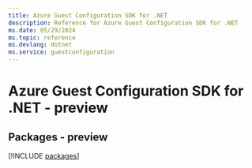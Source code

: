 ```yaml
---
title: Azure Guest Configuration SDK for .NET
description: Reference for Azure Guest Configuration SDK for .NET
ms.date: 05/29/2024
ms.topic: reference
ms.devlang: dotnet
ms.service: guestconfiguration
---
```

# Azure Guest Configuration SDK for .NET - preview
## Packages - preview
[!INCLUDE [packages](guest-configuration-index.md)]